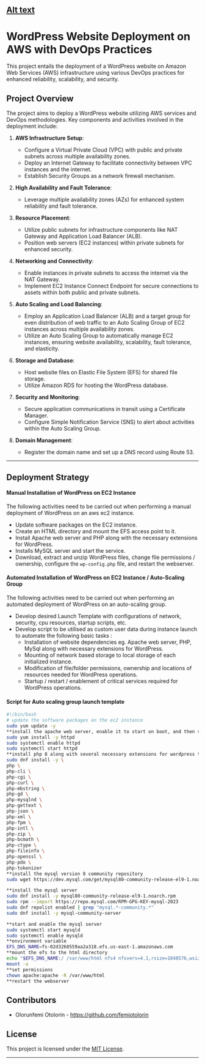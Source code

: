 [Alt text](/Host_a_WordPress_Website_on_AWS_outline.png)
---

# WordPress Website Deployment on AWS with DevOps Practices

This project entails the deployment of a WordPress website on Amazon Web Services (AWS) infrastructure using various DevOps practices for enhanced reliability, scalability, and security.

## Project Overview

The project aims to deploy a WordPress website utilizing AWS services and DevOps methodologies. Key components and activities involved in the deployment include:

1. **AWS Infrastructure Setup**:
   - Configure a Virtual Private Cloud (VPC) with public and private subnets across multiple availability zones.
   - Deploy an Internet Gateway to facilitate connectivity between VPC instances and the internet.
   - Establish Security Groups as a network firewall mechanism.

2. **High Availability and Fault Tolerance**:
   - Leverage multiple availability zones (AZs) for enhanced system reliability and fault tolerance.

3. **Resource Placement**:
   - Utilize public subnets for infrastructure components like NAT Gateway and Application Load Balancer (ALB).
   - Position web servers (EC2 instances) within private subnets for enhanced security.

4. **Networking and Connectivity**:
   - Enable instances in private subnets to access the internet via the NAT Gateway.
   - Implement EC2 Instance Connect Endpoint for secure connections to assets within both public and private subnets.

5. **Auto Scaling and Load Balancing**:
   - Employ an Application Load Balancer (ALB) and a target group for even distribution of web traffic to an Auto Scaling Group of EC2 instances across multiple availability zones.
   - Utilize an Auto Scaling Group to automatically manage EC2 instances, ensuring website availability, scalability, fault tolerance, and elasticity.

6. **Storage and Database**:
   - Host website files on Elastic File System (EFS) for shared file storage.
   - Utilize Amazon RDS for hosting the WordPress database.

7. **Security and Monitoring**:
   - Secure application communications in transit using a Certificate Manager.
   - Configure Simple Notification Service (SNS) to alert about activities within the Auto Scaling Group.

8. **Domain Management**:
   - Register the domain name and set up a DNS record using Route 53.
     
---

## Deployment Strategy

#### Manual Installation of WordPress on EC2 Instance
The following activities need to be carried out when performing a manual deployment of WordPress on an aws ec2 instance.
- Update software packages on the EC2 instance.
- Create an HTML directory and mount the EFS access point to it.
- Install Apache web server and PHP along with the necessary extensions for WordPress.
- Installs MySQL server and start the service.
- Download, extract and unzip WordPress files, change file permissions / ownership, configure the `wp-config.php` file, and restart the webserver.


#### Automated Installation of WordPress on EC2 Instance / Auto-Scaling Group
The following activities need to be carried out when performing an automated deployment of WordPress on an auto-scaling group.
- Develop desired Launch Template with configurations of network, security, cpu resources, startup scripts, etc.
- Develop script to be utilised as custom user data during instance launch to automate the following basic tasks :
   - Installation of website dependencies eg. Apache web server, PHP, MySql along with necessary extensions for WordPress.
   - Mounting of network based storage to local storage of each initialized instance.
   - Modification of file/folder permissions, ownership and locations of resources needed for WordPress operations.
   - Startup / restart / enablement of critical services required for WordPress operations.


#### Script for Auto scaling group launch template

```bash
#!/bin/bash
# update the software packages on the ec2 instance
sudo yum update -y
**install the apache web server, enable it to start on boot, and then start the server immediately
sudo yum install -y httpd
sudo systemctl enable httpd
sudo systemctl start httpd
**install php 8 along with several necessary extensions for wordpress to run
sudo dnf install -y \
php \
php-cli \
php-cgi \
php-curl \
php-mbstring \
php-gd \
php-mysqlnd \
php-gettext \
php-json \
php-xml \
php-fpm \
php-intl \
php-zip \
php-bcmath \
php-ctype \
php-fileinfo \
php-openssl \
php-pdo \
php-tokenizer
**install the mysql version 8 community repository
sudo wget https://dev.mysql.com/get/mysql80-community-release-el9-1.noarch.rpm

**install the mysql server
sudo dnf install -y mysql80-community-release-el9-1.noarch.rpm
sudo rpm --import https://repo.mysql.com/RPM-GPG-KEY-mysql-2023
sudo dnf repolist enabled | grep "mysql.*-community.*"
sudo dnf install -y mysql-community-server

**start and enable the mysql server
sudo systemctl start mysqld
sudo systemctl enable mysqld
**environment variable
EFS_DNS_NAME=fs-02d3268559aa2a318.efs.us-east-1.amazonaws.com
**mount the efs to the html directory
echo "$EFS_DNS_NAME:/ /var/www/html nfs4 nfsvers=4.1,rsize=1048576,wsize=1048576,hard,timeo=600,retrans=2 0 0" >> /etc/fstab
mount -a
**set permissions
chown apache:apache -R /var/www/html
**restart the webserver
```

## Contributors
- Olorunfemi Otolorin - https://github.com/femiotolorin

## License
This project is licensed under the [MIT License](LICENSE).

---


